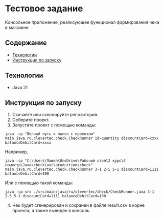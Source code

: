 # Тестовое задание
Консольное приложение, реализующее функционал формирования чека в магазине
## Содержание 
- [Технологии](#технологии)
- [Инструкция по запуску](#инструкция-по-запуску)
## Технологии
- Java 21
## Инструкция по запуску
1. Скачайте или склонируйте репозиторий.
2. Соберите проект.
3. Запустите проект с помощью команды:
```
java -cp "Полный путь к папке с проектом" main.java.ru.clevertec.check.CheckRunner id-quantity discountCard=xxxx balanceDebitCard=xxxx
```
Например,
```
java -cp "C:\Users\Павел\OneDrive\Рабочий стол\2 курс\4 семестр\Java\check\out\production\check" main.java.ru.clevertec.check.CheckRunner 3-1 2-5 5-1 discountCard=1111 balanceDebitCard=100
```
Или с помощью такой команды:
```
java -cp src ./src/main/java/ru/clevertec/check/CheckRunner.java 3-1 2-5 5-1 discountCard=1111 balanceDebitCard=100
```
4. Чек будет сгенерирован и сохранен в файле result.csv в корне проекта, а также выведен в консоль.
